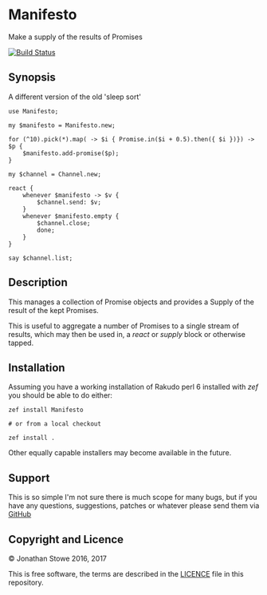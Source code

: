 # Manifesto

Make a supply of the results of Promises 

[![Build Status](https://travis-ci.org/jonathanstowe/Manifesto.svg?branch=master)](https://travis-ci.org/jonathanstowe/Manifesto)

## Synopsis

A different version of the old 'sleep sort'

```perl6
use Manifesto;

my $manifesto = Manifesto.new;

for (^10).pick(*).map( -> $i { Promise.in($i + 0.5).then({ $i })}) -> $p {
    $manifesto.add-promise($p);
}

my $channel = Channel.new;

react {
    whenever $manifesto -> $v {
        $channel.send: $v;
    }
    whenever $manifesto.empty {
        $channel.close;
        done;
    }
}

say $channel.list;

```

## Description

This manages a collection of Promise objects and provides a Supply
of the result of the kept Promises.

This is useful to aggregate a number of Promises to a single stream
of results, which may then be used in, a _react_ or _supply_ block
or otherwise tapped.

## Installation

Assuming you have a working installation of Rakudo perl 6 installed
with *zef* you should be able to do either:

    zef install Manifesto

	# or from a local checkout

    zef install .

Other equally capable installers may become available in the future.

## Support

This is so simple I'm not sure there is much scope for many bugs, but
if you have any questions, suggestions, patches or whatever please send
them via [GitHub](https://github.com/jonathanstowe/Manifesto/issues)

## Copyright and Licence

© Jonathan Stowe 2016, 2017

This is free software, the terms are described in the [LICENCE](LICENCE) file
in this repository.
